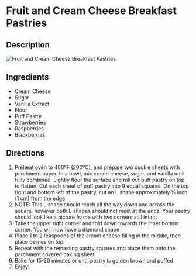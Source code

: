 # Fruit and Cream Cheese Breakfast Pastries

## Description
![Fruit and Cream Cheese Breakfast Pastries](https://www.themealdb.com/images/media/meals/1543774956.jpg "Fruit and Cream Cheese Breakfast Pastries")

## Ingredients
- Cream Cheese
- Sugar
- Vanilla Extract
- Flour
- Puff Pastry
- Strawberries
- Raspberries
- Blackberries

## Directions
1. Preheat oven to 400ºF (200ºC), and prepare two cookie sheets with parchment paper. In a bowl, mix cream cheese, sugar, and vanilla until fully combined. Lightly flour the surface and roll out puff pastry on top to flatten. Cut each sheet of puff pastry into 9 equal squares. On the top right and bottom left of the pastry, cut an L shape approximately ½ inch (1 cm) from the edge
2. NOTE: This L shape should reach all the way down and across the square, however both L shapes should not meet at the ends. Your pastry should look like a picture frame with two corners still intact
3. Take the upper right corner and fold down towards the inner bottom corner. You will now have a diamond shape
4. Place 1 to 2 teaspoons of the cream cheese filling in the middle, then place berries on top
5. Repeat with the remaining pastry squares and place them onto the parchment covered baking sheet
6. Bake for 15-20 minutes or until pastry is golden brown and puffed
7. Enjoy!
